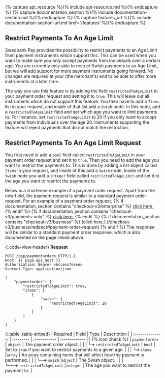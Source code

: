 {% capture api_resource %}{% include api-resource.md %}{% endcapture %}
{% capture documentation_section %}{% include documentation-section.md %}{%
endcapture %}
{% capture features_url %}{% include documentation-section-url.md href='/features' %}{% endcapture %}

## Restrict Payments To An Age Limit

Swedbank Pay provides the possibility to restrict payments to an Age Limit from payment instruments which support this. This can be used when you want to make sure you only accept payments from individuals over a certain age. You are currently only able to restrict Swish payments to an Age Limit, but we will add support for more payment instruments going forward. No changes are required at your (the merchant’s) end to be able to offer more instruments at a later time.

The way you use this feature is by adding the field `restrictedToAgeLimit` in your payment order request and setting it to `true`. This will leave out all instruments which do not support this feature. You then have to add a `Items` list in your request, and inside of that list add a `Swish` node. In this node, add a `restrictedToAgeLimit` field and set which age you want to limit payments to. For instance, set `restrictedToAgeLimit` to 20 if you only want to accept payments from individuals over the age 20. Instruments supporting the feature will reject payments that do not match the restriction.

## Restrict Payments To An Age Limit Request

You first need to add a `bool` field called `restrictedToAgeLimit` in your
payment order request and set it to `true`. Then you need to add the age you
want to restrict the payments to. This is done by adding a list-object called
`Items` in your request, and inside of this add a `Swish` node. Inside of the
`Swish` node you add a `integer` field called `restrictedToAgeLimit` and set it to
the age you want to restrict the payments to.

Below is a shortened example of a payment order request. Apart from the
new field, the payment request is similar to a standard payment order request.
For an example of a payment order request, {% if documentation_section contains
"checkout-v3/enterprise" %} [click
here.](/checkout-v3/enterprise/redirect#payment-order-request) {% endif %} {% if
documentation_section contains "checkout-v3/payments-only" %} [click
here.](/checkout-v3/payments-only/redirect#payment-order-request) {% endif %} {%
if documentation_section contains "checkout-v3/business" %} [click here.]
(/checkout-v3/business/redirect#payment-order-request) {% endif %}
The response will be similar to a standard payment order response, which is also
documented on the page linked above.

{:.code-view-header}
**Request**

```http
POST /psp/paymentorders HTTP/1.1
Host: {{ page.api_host }}
Authorization: Bearer <AccessToken>
Content-Type: application/json

{
    "paymentorder": {
        "restrictedToAgeLimit": true,
        "items": [
            {
                "swish": {
                    "restrictedToAgeLimit": 20
                }
            }
        ]
    }
}
```

{:.table .table-striped}
| Required         | Field     | Type         | Description   |
| :--------------: | :-------- | :----------- | :------------ |
| {% icon check %} | `paymentorder`                         | `object`  | The payment order object.                                                 |
|                  | └➔&nbsp;`restrictedToAgeLimit`        | `bool`    | Set to `true` if you want to restrict payments to a given age.             |
|                  | └➔&nbsp;`items`                       |`array`    | An array containing items that will affect how the payment is performed.   |
|                  | └─➔&nbsp;`swish`                      |`object`   | The Swish object.                                                          |
|                  | └──➔&nbsp;`restrictedToAgeLimit`      |`integer`  | The age you want to restrict the payment to.                               |
